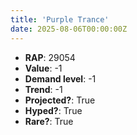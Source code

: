 ```yaml
---
title: 'Purple Trance'
date: 2025-08-06T00:00:00Z
---
```

- **RAP**: 29054
- **Value**: -1
- **Demand level**: -1
- **Trend**: -1
- **Projected?**: True
- **Hyped?**: True
- **Rare?**: True
